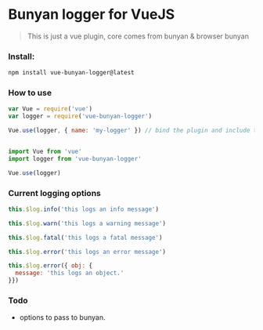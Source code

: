 # Bunyan logger for VueJS

> This is just a vue plugin, core comes from bunyan & browser bunyan

### Install:

```bash
npm install vue-bunyan-logger@latest
```

### How to use
```javascript
var Vue = require('vue')
var logger = require('vue-bunyan-logger')

Vue.use(logger, { name: 'my-logger' }) // bind the plugin and include the logger name

```

```javascript

import Vue from 'vue'
import logger from 'vue-bunyan-logger'

Vue.use(logger)

```

### Current logging options

```javascript
this.$log.info('this logs an info message')

this.$log.warn('this logs a warning message')

this.$log.fatal('this logs a fatal message')

this.$log.error('this logs an error message')

this.$log.error({ obj: {
  message: 'this logs an object.'
}})
```

### Todo

  * options to pass to bunyan.

